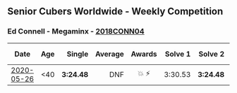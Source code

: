 ## Senior Cubers Worldwide - Weekly Competition
### Ed Connell - Megaminx - [2018CONN04](https://www.worldcubeassociation.org/persons/2018CONN04?event=minx)

| Date | Age | Single | Average | Awards | Solve 1 | Solve 2 | Solve 3 | Solve 4 | Solve 5 | Video |
| :--: | :--: | --: | --: | :--: | --: | --: | --: | --: | --: | :-- |
| [2020-05-26](../../results/minx/2020-05-26.md) | <40 | **3:24.48** | DNF | 💥 ⚡ | 3:30.53 | **3:24.48** | DNS | DNS | DNS | [Link](https://www.facebook.com/events/688407551989463/permalink/691174248379460/) |


<!-- Global site tag (gtag.js) - Google Analytics -->
<script async src="https://www.googletagmanager.com/gtag/js?id=UA-86348435-3"></script>
<script>window.dataLayer = window.dataLayer || []; function gtag() {dataLayer.push(arguments);} gtag('js', new Date()); gtag('config', 'UA-86348435-3');</script>
